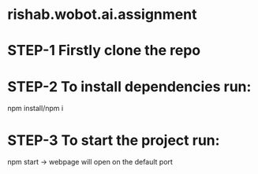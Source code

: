 # rishab.wobot.ai.assignment

# STEP-1 Firstly clone the repo

# STEP-2 To install dependencies run:
npm install/npm i

# STEP-3 To start the project run:
npm start
-> webpage will open on the default port
 
